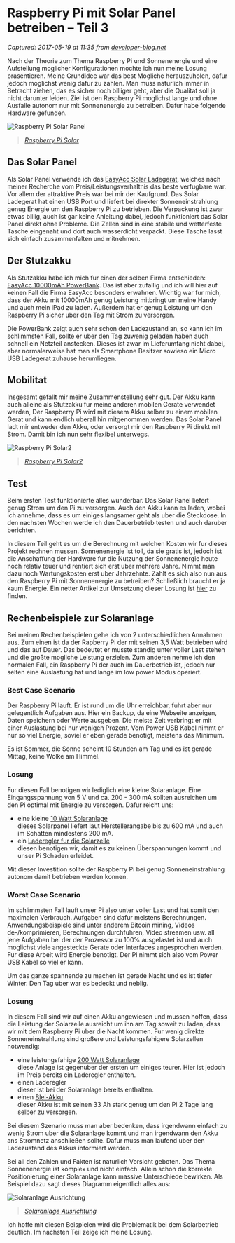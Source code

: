 # Raspberry Pi mit Solar Panel betreiben – Teil 3

_Captured: 2017-05-19 at 11:35 from [developer-blog.net](https://developer-blog.net/raspberry-pi-mit-sonnenenergie-betreiben-teil-3/)_

Nach der Theorie zum Thema Raspberry Pi und Sonnenenergie und eine Aufstellung moglicher Konfigurationen mochte ich nun meine Losung prasentieren. Meine Grundidee war das best Mogliche herauszuholen, dafur jedoch moglichst wenig dafur zu zahlen. Man muss naturlich immer in Betracht ziehen, das es sicher noch billiger geht, aber die Qualitat soll ja nicht darunter leiden. Ziel ist den Raspberry Pi moglichst lange und ohne Ausfalle autonom nur mit Sonnenenergie zu betreiben. Dafur habe folgende Hardware gefunden.

![Raspberry Pi Solar Panel](https://developer-blog.net/wp-content/uploads/2013/09/IMG_2555.jpg)

> _[Raspberry Pi Solar](http://developer-blog.net/wp-content/uploads/2013/09/IMG_2555.jpg)_

## Das Solar Panel

Als Solar Panel verwende ich das [EasyAcc Solar Ladegerat](http://www.amazon.de/gp/product/B00C3A6KKO/ref=as_li_ss_tl?ie=UTF8&camp=1638&creative=19454&creativeASIN=B00C3A6KKO&linkCode=as2&tag=developerblog-21), welches nach meiner Recherche vom Preis/Leistungsverhaltnis das beste verfugbare war. Vor allem der attraktive Preis war bei mir der Kaufgrund. Das Solar Ladegerat hat einen USB Port und liefert bei direkter Sonneneinstrahlung genug Energie um den Raspberry Pi zu betrieben. Die Verpackung ist zwar etwas billig, auch ist gar keine Anleitung dabei, jedoch funktioniert das Solar Panel direkt ohne Probleme. Die Zellen sind in eine stabile und wetterfeste Tasche eingenaht und dort auch wasserdicht verpackt. Diese Tasche lasst sich einfach zusammenfalten und mitnehmen.

## Der Stutzakku

Als Stutzakku habe ich mich fur einen der selben Firma entschieden: [EasyAcc 10000mAh PowerBank](http://www.amazon.de/gp/product/B00BJCHH36/ref=as_li_ss_tl?ie=UTF8&camp=1638&creative=19454&creativeASIN=B00BJCHH36&linkCode=as2&tag=developerblog-21). Das ist aber zufallig und ich will hier auf keinen Fall die Firma EasyAcc besonders erwahnen. Wichtig war fur mich, dass der Akku mit 10000mAh genug Leistung mitbringt um meine Handy und auch mein iPad zu laden. Außerdem hat er genug Leistung um den Raspberry Pi sicher uber den Tag mit Strom zu versorgen.

Die PowerBank zeigt auch sehr schon den Ladezustand an, so kann ich im schlimmsten Fall, sollte er uber den Tag zuwenig geladen haben auch schnell ein Netzteil anstecken. Dieses ist zwar im Lieferumfang nicht dabei, aber normalerweise hat man als Smartphone Besitzer sowieso ein Micro USB Ladegerat zuhause herumliegen.

## Mobilitat

Insgesamt gefallt mir meine Zusammenstellung sehr gut. Der Akku kann auch alleine als Stutzakku fur meine anderen mobilen Gerate verwendet werden, Der Raspberry Pi wird mit diesem Akku selber zu einem mobilen Gerat und kann endlich uberall hin mitgenommen werden. Das Solar Panel ladt mir entweder den Akku, oder versorgt mir den Raspberry Pi direkt mit Strom. Damit bin ich nun sehr flexibel unterwegs.

![Raspberry Pi Solar2](https://developer-blog.net/wp-content/uploads/2013/09/IMG_2556.jpg)

> _[Raspberry Pi Solar2](http://developer-blog.net/wp-content/uploads/2013/09/IMG_2556.jpg)_

## Test

Beim ersten Test funktionierte alles wunderbar. Das Solar Panel liefert genug Strom um den Pi zu versorgen. Auch den Akku kann es laden, wobei ich annehme, dass es um einiges langsamer geht als uber die Steckdose. In den nachsten Wochen werde ich den Dauerbetrieb testen und auch daruber berichten.

  


In diesem Teil geht es um die Berechnung mit welchen Kosten wir fur dieses Projekt rechnen mussen. Sonnenenergie ist toll, da sie gratis ist, jedoch ist die Anschaffung der Hardware fur die Nutzung der Sonnenenergie heute noch relativ teuer und rentiert sich erst uber mehrere Jahre. Nimmt man dazu noch Wartungskosten erst uber Jahrzehnte. Zahlt es sich also nun aus den Raspberry Pi mit Sonnenenergie zu betreiben? Schließlich braucht er ja kaum Energie. Ein netter Artikel zur Umsetzung dieser Losung ist [hier](http://www.rustynailworkshop.com/archives/6) zu finden.

## Rechenbeispiele zur Solaranlage

Bei meinen Rechenbeispielen gehe ich von 2 unterschiedlichen Annahmen aus. Zum einen ist da der Rapberry Pi der mit seinen 3,5 Watt betrieben wird und das auf Dauer. Das bedeutet er musste standig unter voller Last stehen und die großte mogliche Leistung erzielen. Zum anderen nehme ich den normalen Fall, ein Raspberry Pi der auch im Dauerbetrieb ist, jedoch nur selten eine Auslastung hat und lange im low power Modus operiert.

### Best Case Scenario

Der Raspberry Pi lauft. Er ist rund um die Uhr erreichbar, fuhrt aber nur gelegentlich Aufgaben aus. Hier ein Backup, da eine Webseite anzeigen, Daten speichern oder Werte ausgeben. Die meiste Zeit verbringt er mit einer Auslastung bei nur wenigen Prozent. Vom Power USB Kabel nimmt er nur so viel Energie, soviel er eben gerade benotigt, meistens das Minimum.

Es ist Sommer, die Sonne scheint 10 Stunden am Tag und es ist gerade Mittag, keine Wolke am Himmel.

### Losung

Fur diesen Fall benotigen wir lediglich eine kleine Solaranlage. Eine Eingangsspannung von 5 V und ca. 200 - 300 mA sollten ausreichen um den Pi optimal mit Energie zu versorgen. Dafur reicht uns:

  * eine kleine [10 Watt Solaranlage](http://www.amazon.de/gp/product/B007HAZY8Y/ref=as_li_ss_tl?ie=UTF8&camp=1638&creative=19454&creativeASIN=B007HAZY8Y&linkCode=as2&tag=developerblog-21)  
dieses Solarpanel liefert laut Herstellerangabe bis zu 600 mA und auch im Schatten mindestens 200 mA.
  * ein [Laderegler fur die Solarzelle](http://www.amazon.de/gp/product/B002R00V8W/ref=as_li_ss_tl?ie=UTF8&camp=1638&creative=19454&creativeASIN=B002R00V8W&linkCode=as2&tag=developerblog-21)  
diesen benotigen wir, damit es zu keinen Überspannungen kommt und unser Pi Schaden erleidet.

Mit dieser Investition sollte der Raspberry Pi bei genug Sonneneinstrahlung autonom damit betrieben werden konnen.

### Worst Case Scenario

Im schlimmsten Fall lauft unser Pi also unter voller Last und hat somit den maximalen Verbrauch. Aufgaben sind dafur meistens Berechnungen. Anwendungsbeispiele sind unter anderem Bitcoin mining, Videos de-/komprimieren, Berechnungen durchfuhren, Video streamen usw. all jene Aufgaben bei der der Prozessor zu 100% ausgelastet ist und auch moglichst viele angesteckte Gerate oder Interfaces angesprochen werden. Fur diese Arbeit wird Energie benotigt. Der Pi nimmt sich also vom Power USB Kabel so viel er kann.

Um das ganze spannende zu machen ist gerade Nacht und es ist tiefer Winter. Den Tag uber war es bedeckt und neblig.

### Losung

In diesem Fall sind wir auf einen Akku angewiesen und mussen hoffen, dass die Leistung der Solarzelle ausreicht um ihn am Tag soweit zu laden, dass wir mit dem Raspberry Pi uber die Nacht kommen. Fur wenig direkte Sonneneinstrahlung sind großere und Leistungsfahigere Solarzellen notwendig:

  * eine leistungsfahige [200 Watt Solaranlage](http://www.amazon.de/gp/product/B00821AED2/ref=as_li_ss_tl?ie=UTF8&camp=1638&creative=19454&creativeASIN=B00821AED2&linkCode=as2&tag=developerblog-21)  
diese Anlage ist gegenuber der ersten um einiges teurer. Hier ist jedoch im Preis bereits ein Laderegler enthalten.
  * einen Laderegler  
dieser ist bei der Solaranlage bereits enthalten.
  * einen [Blei-Akku](http://www.amazon.de/gp/product/B005N97ZQU/ref=as_li_ss_tl?ie=UTF8&camp=1638&creative=19454&creativeASIN=B005N97ZQU&linkCode=as2&tag=developerblog-21)  
dieser Akku ist mit seinen 33 Ah stark genug um den Pi 2 Tage lang selber zu versorgen.

Bei diesem Szenario muss man aber bedenken, dass irgendwann einfach zu wenig Strom uber die Solaranlage kommt und man irgendwann den Akku ans Stromnetz anschließen sollte. Dafur muss man laufend uber den Ladezustand des Akkus informiert werden.

Bei all den Zahlen und Fakten ist naturlich Vorsicht geboten. Das Thema Sonnenenergie ist komplex und nicht einfach. Allein schon die korrekte Positionierung einer Solaranlage kann massive Unterschiede bewirken. Als Beispiel dazu sagt dieses Diagramm eigentlich alles aus:

![Solaranlage Ausrichtung](https://developer-blog.net/wp-content/uploads/2013/09/SolarertragNachAusrichtung.png)

> _[Solaranlage Ausrichtung](http://developer-blog.net/wp-content/uploads/2013/09/SolarertragNachAusrichtung.png)_

Ich hoffe mit diesen Beispielen wird die Problematik bei dem Solarbetrieb deutlich. Im nachsten Teil zeige ich meine Losung.
